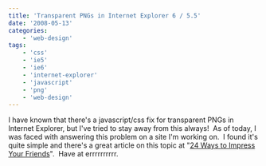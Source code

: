 ```yaml
---
title: 'Transparent PNGs in Internet Explorer 6 / 5.5'
date: '2008-05-13'
categories:
    - 'web-design'
tags:
    - 'css'
    - 'ie5'
    - 'ie6'
    - 'internet-explorer'
    - 'javascript'
    - 'png'
    - 'web-design'
---
```


I have known that there's a javascript/css fix for transparent PNGs in Internet Explorer, but I've tried to stay away from this always!  As of today, I was faced with answering this problem on a site I'm working on.  I found it's quite simple and there's a great article on this topic at "[24 Ways to Impress Your Friends](https://24ways.org/2007/supersleight-transparent-png-in-ie6)".  Have at errrrrrrrrr.
